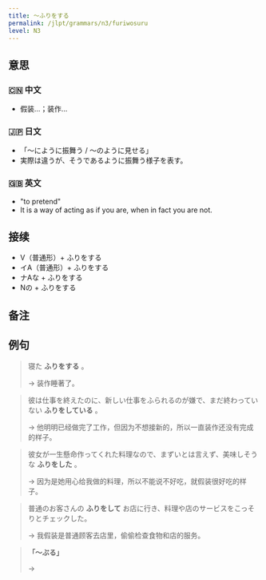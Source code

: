 ```yaml
---
title: 〜ふりをする
permalink: /jlpt/grammars/n3/furiwosuru
level: N3
---
```


## 意思

### 🇨🇳 中文

- 假装…；装作… 

### 🇯🇵 日文

- 「〜にように振舞う / 〜のように見せる」
- 実際は違うが、そうであるように振舞う様子を表す。

### 🇬🇧 英文

- "to pretend"
- It is a way of acting as if you are, when in fact you are not.

## 接续

- V（普通形）+ ふりをする
- イA（普通形）+ ふりをする
- ナAな + ふりをする
- Nの + ふりをする

## 备注


## 例句

> 寝た **ふりをする** 。
>
> → 装作睡著了。

> 彼は仕事を終えたのに、新しい仕事をふられるのが嫌で、まだ終わっていない **ふりをしている** 。
>
> → 他明明已经做完了工作，但因为不想接新的，所以一直装作还没有完成的样子。

> 彼女が一生懸命作ってくれた料理なので、まずいとは言えず、美味しそうな **ふりをした** 。
>
> → 因为是她用心给我做的料理，所以不能说不好吃，就假装很好吃的样子。

> 普通のお客さんの **ふりをして** お店に行き、料理や店のサービスをこっそりとチェックした。
>
> → 我假装是普通顾客去店里，偷偷检查食物和店的服务。

> **「～ぶる」**
>
> → 

